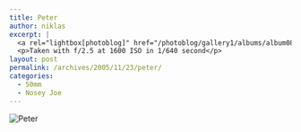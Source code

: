 ```yaml
---
title: Peter
author: niklas
excerpt: |
  <a rel="lightbox[photoblog]" href="/photoblog/gallery1/albums/album08/MG_4008.jpg"><img src="/photoblog/gallery1/albums/album08/MG_4008.thumb.jpg" alt="Peter" title="Peter"/></a>
  <p>Taken with f/2.5 at 1600 ISO in 1/640 second</p>
layout: post
permalink: /archives/2005/11/23/peter/
categories:
  - 50mm
  - Nosey Joe
---
```

![Peter][1]

 [1]: /photoblog/gallery1/albums/album08/MG_4008.jpg "Peter"